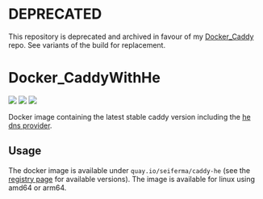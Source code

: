 # DEPRECATED

This repository is deprecated and archived in favour of my [Docker_Caddy](https://github.com/seiferma/Docker_Caddy) repo. See variants of the build for replacement.

# Docker_CaddyWithHe
[![](https://github.com/seiferma/Docker_CaddyWithHe/actions/workflows/docker-deploy.yml/badge.svg?branch=main)](https://github.com/seiferma/Docker_CaddyWithHe/actions?query=branch%3Amain+)
[![](https://img.shields.io/github/issues/seiferma/Docker_CaddyWithHe.svg)](https://github.com/seiferma/Docker_CaddyWithHe/issues)
[![](https://img.shields.io/github/license/seiferma/Docker_CaddyWithHe.svg)](https://github.com/seiferma/Docker_CaddyWithHe/blob/main/LICENSE)

Docker image containing the latest stable caddy version including the [he dns provider](https://github.com/caddy-dns/he).

## Usage
The docker image is available under `quay.io/seiferma/caddy-he` (see the [registry page](https://quay.io/repository/seiferma/caddy-he?tab=tags) for available versions). The image is available for linux using amd64 or arm64.
